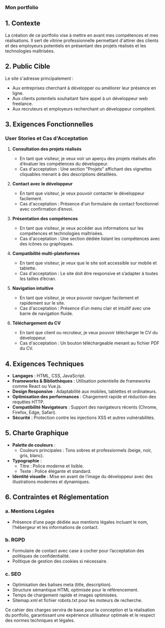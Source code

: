 ### Mon portfolio

## 1. Contexte
La création de ce portfolio vise à mettre en avant mes compétences et mes réalisations. Il sert de vitrine professionnelle permettant d'attirer des clients et des employeurs potentiels en présentant des projets réalisés et les technologies maîtrisées.

## 2. Public Cible
Le site s'adresse principalement :
- Aux entreprises cherchant à développer ou améliorer leur présence en ligne.
- Aux clients potentiels souhaitant faire appel à un développeur web freelance.
- Aux recruteurs et employeurs recherchant un développeur compétent.

## 3. Exigences Fonctionnelles

### User Stories et Cas d'Acceptation
1. **Consultation des projets réalisés**
   - En tant que visiteur, je veux voir un aperçu des projets réalisés afin d’évaluer les compétences du développeur.
   - Cas d'acceptation : Une section "Projets" affichant des vignettes cliquables menant à des descriptions détaillées.

2. **Contact avec le développeur**
   - En tant que visiteur, je veux pouvoir contacter le développeur facilement.
   - Cas d'acceptation : Présence d'un formulaire de contact fonctionnel avec confirmation d’envoi.

3. **Présentation des compétences**
   - En tant que visiteur, je veux accéder aux informations sur les compétences et technologies maîtrisées.
   - Cas d'acceptation : Une section dédiée listant les compétences avec des icônes ou graphiques.

4. **Compatibilité multi-plateformes**
   - En tant que visiteur, je veux que le site soit accessible sur mobile et tablette.
   - Cas d'acceptation : Le site doit être responsive et s’adapter à toutes les tailles d’écran.

5. **Navigation intuitive**
   - En tant que visiteur, je veux pouvoir naviguer facilement et rapidement sur le site.
   - Cas d'acceptation : Présence d’un menu clair et intuitif avec une barre de navigation fluide.

6. **Téléchargement du CV**
   - En tant que client ou recruteur, je veux pouvoir télécharger le CV du développeur.
   - Cas d'acceptation : Un bouton téléchargeable menant au fichier PDF du CV.

## 4. Exigences Techniques
- **Langages** : HTML, CSS, JavaScript.
- **Frameworks & Bibliothèques** : Utilisation potentielle de frameworks comme React ou Vue.js.
- **Design Responsive** : Adaptabilité aux mobiles, tablettes et ordinateurs.
- **Optimisation des performances** : Chargement rapide et réduction des requêtes HTTP.
- **Compatibilité Navigateurs** : Support des navigateurs récents (Chrome, Firefox, Edge, Safari).
- **Sécurité** : Protection contre les injections XSS et autres vulnérabilités.

## 5. Charte Graphique
- **Palette de couleurs** :
  - Couleurs principales : Tons sobres et professionnels (beige, noir, gris, blanc).
- **Typographie** :
  - Titre : Police moderne et lisible.
  - Texte : Police élégante et standard.
- **Identité visuelle** : Mise en avant de l’image du développeur avec des illustrations modernes et dynamiques.

## 6. Contraintes et Réglementation
### a. Mentions Légales
- Présence d’une page dédiée aux mentions légales incluant le nom, l’hébergeur et les informations de contact.

### b. RGPD
- Formulaire de contact avec case à cocher pour l’acceptation des politiques de confidentialité.
- Politique de gestion des cookies si nécessaire.

### c. SEO
- Optimisation des balises meta (title, description).
- Structure sémantique HTML optimisée pour le référencement.
- Temps de chargement rapide et images optimisées.
- Sitemap.xml et fichier robots.txt pour les moteurs de recherche.

Ce cahier des charges servira de base pour la conception et la réalisation du portfolio, garantissant une expérience utilisateur optimale et le respect des normes techniques et légales.

